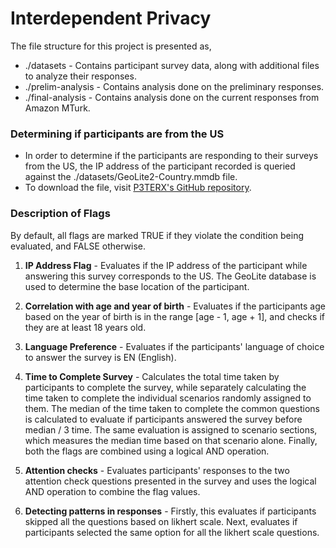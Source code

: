 # Interdependent Privacy

The file structure for this project is presented as,
- ./datasets - Contains participant survey data, along with additional files to analyze their responses.
- ./prelim-analysis - Contains analysis done on the preliminary responses.
- ./final-analysis - Contains analysis done on the current responses from Amazon MTurk.

### Determining if participants are from the US
- In order to determine if the participants are responding to their surveys from the US, the IP address of the participant recorded is queried against the ./datasets/GeoLite2-Country.mmdb file. 
- To download the file, visit [P3TERX's GitHub repository](https://github.com/P3TERX/GeoLite.mmdb/releases).

### Description of Flags
By default, all flags are marked TRUE if they violate the condition being evaluated, and FALSE otherwise.

1. **IP Address Flag** - Evaluates if the IP address of the participant while answering this survey corresponds to the US. The GeoLite database is used to determine the base location of the participant.

2. **Correlation with age and year of birth** - Evaluates if the participants age based on the year of birth is in the range [age - 1, age + 1], and checks if they are at least 18 years old.

3. **Language Preference** - Evaluates if the participants' language of choice to answer the survey is EN (English).

4. **Time to Complete Survey** - Calculates the total time taken by participants to complete the survey, while separately calculating the time taken to complete the individual scenarios randomly assigned to them. The median of the time taken to complete the common questions is calculated to evaluate if participants answered the survey before median / 3 time. The same evaluation is assigned to scenario sections, which measures the median time based on that scenario alone. Finally, both the flags are combined using a logical AND operation.

5. **Attention checks** - Evaluates participants' responses to the two attention check questions presented in the survey and uses the logical AND operation to combine the flag values.

6. **Detecting patterns in responses** - Firstly, this evaluates if participants skipped all the questions based on likhert scale. Next, evaluates if participants selected the same option for all the likhert scale questions.